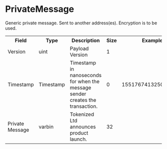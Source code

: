 # PrivateMessage

Generic private message. Sent to another address(es). Encryption is to be used.



<div class="ritz grid-container" dir="ltr">
    <table class="waffle" cellspacing="0" cellpadding="0" table-layout=fixed width=100%>
         <tr style='height:19px;'>
            <th style="width:20%" class="s1">Field</th>
            <th style="width:10%" class="s1">Type</th>
            <th style="width:15%" class="s1">Description</th>
            <th style="width:20%" class="s1">Size</th>
            <th style="width:20%" class="s1">Example</th>
            <th class="s1">Notes</th>
        </tr>
        <tr>
            <td class="310">Version</td>
            <td class="310">uint</td>
            <td class="310">Payload Version</td>
            <td class="310">1</td>
            <td class="310"></td>
            <td class="310"></td>
        </tr>
        <tr>
            <td class="310">Timestamp</td>
            <td class="310">Timestamp</td>
            <td class="310">Timestamp in nanoseconds for when the message sender creates the transaction.</td>
            <td class="310">0</td>
            <td class="310">1551767413250187179</td>
            <td class="310"></td>
        </tr>
        <tr>
            <td class="310">Private Message</td>
            <td class="310">varbin</td>
            <td class="310">Tokenized Ltd announces product launch.</td>
            <td class="310">32</td>
            <td class="310"></td>
            <td class="310"></td>
        </tr>
    </table>
</div>
